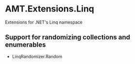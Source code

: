 # AMT.Extensions.Linq

Extensions for .NET's Linq namespace

## Support for randomizing collections and enumerables

* LinqRandomizer.Random
